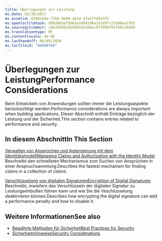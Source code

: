 ```yaml
---
title: Überlegungen zur Leistung
ms.date: 03/30/2017
ms.assetid: 83082d4a-7350-4b04-ab2d-1fa5ffd643f5
ms.openlocfilehash: d95d003ef5062e2d942d6a1d1897c27a08ea2f65
ms.sourcegitcommit: cdb295dd1db589ce5169ac9ff096f01fd0c2da9d
ms.translationtype: MT
ms.contentlocale: de-DE
ms.lasthandoff: 06/09/2020
ms.locfileid: "84600749"
---
```

# <a name="performance-considerations"></a><span data-ttu-id="cfaa4-102">Überlegungen zur Leistung</span><span class="sxs-lookup"><span data-stu-id="cfaa4-102">Performance Considerations</span></span>
<span data-ttu-id="cfaa4-103">Beim Entwickeln von Anwendungen sollten immer die Leistungsaspekte berücksichtigt werden.</span><span class="sxs-lookup"><span data-stu-id="cfaa4-103">Performance considerations are always important when building applications.</span></span> <span data-ttu-id="cfaa4-104">Dieser Abschnitt enthält Einträge bezüglich der Leistung und der Sicherheit.</span><span class="sxs-lookup"><span data-stu-id="cfaa4-104">This section contains entries related to performance and security.</span></span>  
  
## <a name="in-this-section"></a><span data-ttu-id="cfaa4-105">In diesem Abschnitt</span><span class="sxs-lookup"><span data-stu-id="cfaa4-105">In This Section</span></span>  
 [<span data-ttu-id="cfaa4-106">Verwalten von Ansprüchen und Autorisierung mit dem Identitätsmodell</span><span class="sxs-lookup"><span data-stu-id="cfaa4-106">Managing Claims and Authorization with the Identity Model</span></span>](managing-claims-and-authorization-with-the-identity-model.md)  
 <span data-ttu-id="cfaa4-107">Beschreibt den schnellsten Mechanismus zum Suchen von Ansprüchen in einer Anspruchsammlung.</span><span class="sxs-lookup"><span data-stu-id="cfaa4-107">Describes the fastest mechanism for finding claims in a collection of claims.</span></span>  
  
 [<span data-ttu-id="cfaa4-108">Verschlüsselung von digitalen Signaturen</span><span class="sxs-lookup"><span data-stu-id="cfaa4-108">Encryption of Digital Signatures</span></span>](encryption-of-digital-signatures.md)  
 <span data-ttu-id="cfaa4-109">Beschreibt, inwiefern das Verschlüsseln der digitalen Signatur zu Leistungseinbußen führen kann und wie Sie die Veschlüsselung deaktivieren können.</span><span class="sxs-lookup"><span data-stu-id="cfaa4-109">Describes how encrypting the digital signature can add a performance penalty and how to disable it.</span></span>  
  
## <a name="see-also"></a><span data-ttu-id="cfaa4-110">Weitere Informationen</span><span class="sxs-lookup"><span data-stu-id="cfaa4-110">See also</span></span>

- [<span data-ttu-id="cfaa4-111">Bewährte Methoden für Sicherheit</span><span class="sxs-lookup"><span data-stu-id="cfaa4-111">Best Practices for Security</span></span>](best-practices-for-security-in-wcf.md)
- [<span data-ttu-id="cfaa4-112">Sicherheitshinweise</span><span class="sxs-lookup"><span data-stu-id="cfaa4-112">Security Considerations</span></span>](security-considerations-in-wcf.md)
